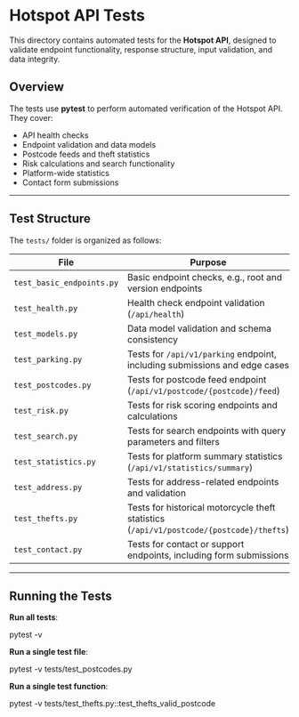 # Hotspot API Tests

This directory contains automated tests for the **Hotspot API**, designed to validate endpoint functionality, response structure, input validation, and data integrity.

## Overview

The tests use **pytest** to perform automated verification of the Hotspot API. They cover:

- API health checks  
- Endpoint validation and data models  
- Postcode feeds and theft statistics  
- Risk calculations and search functionality  
- Platform-wide statistics  
- Contact form submissions  

---

## Test Structure

The `tests/` folder is organized as follows:

| File | Purpose |
|------|---------|
| `test_basic_endpoints.py` | Basic endpoint checks, e.g., root and version endpoints |
| `test_health.py` | Health check endpoint validation (`/api/health`) |
| `test_models.py` | Data model validation and schema consistency |
| `test_parking.py` | Tests for `/api/v1/parking` endpoint, including submissions and edge cases |
| `test_postcodes.py` | Tests for postcode feed endpoint (`/api/v1/postcode/{postcode}/feed`) |
| `test_risk.py` | Tests for risk scoring endpoints and calculations |
| `test_search.py` | Tests for search endpoints with query parameters and filters |
| `test_statistics.py` | Tests for platform summary statistics (`/api/v1/statistics/summary`) |
| `test_address.py` | Tests for address-related endpoints and validation |
| `test_thefts.py` | Tests for historical motorcycle theft statistics (`/api/v1/postcode/{postcode}/thefts`) |
| `test_contact.py` | Tests for contact or support endpoints, including form submissions |

---

## Running the Tests

**Run all tests**:

pytest -v

**Run a single test file**:

pytest -v tests/test_postcodes.py

**Run a single test function**:

pytest -v tests/test_thefts.py::test_thefts_valid_postcode
